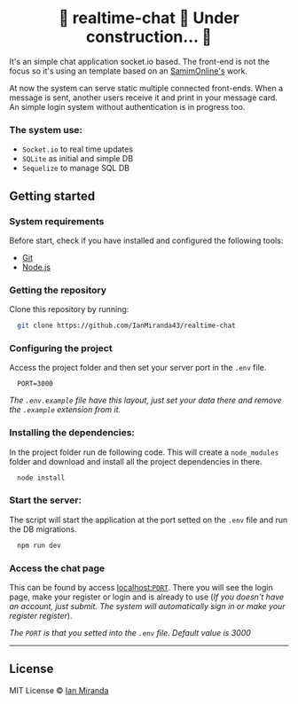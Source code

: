 
<h1 align="center"> 
	🚧  realtime-chat 🚀 Under construction...  🚧
</h1>

It's an simple chat application socket.io based. The front-end is not the focus so it's using an template based on an [SamimOnline's](https://bootsnipp.com/SamimOnline) work.

At now the system can serve static multiple connected front-ends. When a message is sent, another users receive it and print in your message card. An simple login system without authentication is in progress too.


### The system use: 

* `Socket.io` to real time updates
* `SQLite` as initial and simple DB
* `Sequelize` to manage SQL DB

## Getting started

### System requirements

Before start, check if you have installed and configured the following tools:

* [Git](https://git-scm.com/)
* [Node.js](https://nodejs.org/en/)

### Getting the repository

Clone this repository by running:

```bash
  git clone https://github.com/IanMiranda43/realtime-chat
```

### Configuring the project

Access the project folder and then set your server port in the `.env` file.

```env
  PORT=3000
```
_The `.env.example` file have this layout, just set your data there and remove the `.example` extension from it._

### Installing the dependencies:

In the project folder run de following code. This will create a `node_modules` folder and download and install all the project dependencies in there. 

```bash
  node install
```

### Start the server:

The script will start the application at the port setted on the `.env` file and run the DB migrations.

```bash
  npm run dev
```

### Access the chat page

This can be found by access [localhost:`PORT`](http://localhost:3000). There you will see the login page, make your register or login and is already to use (_If you doesn't have an account, just submit. The system will automatically sign in or make your register register_).

_The `PORT` is that you setted into the `.env` file. Default value is 3000_

---

## License

MIT License © [Ian Miranda](https://github.com/IanMiranda43)